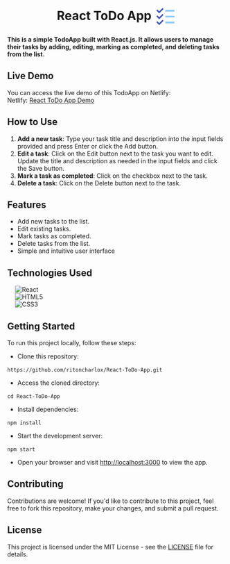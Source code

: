 <br>
<h1 align=center>
<span> React ToDo App </span>
<img align="center" src="./public/favicon-96.png" alt="" width="50" height="50">
</h1>

**This is a simple TodoApp built with React.js. It allows users to manage their tasks by adding, editing, marking as completed, and deleting tasks from the list.**

## Live Demo

You can access the live demo of this TodoApp on Netlify:
<br>
Netlify: [React ToDo App Demo](https://ritoncharlox-react-todo-app.netlify.app/)

## How to Use
1. **Add a new task**: Type your task title and description into the input fields provided and press Enter or click the Add button.
2. **Edit a task**: Click on the Edit button next to the task you want to edit. Update the title and description as needed in the input fields and click the Save button.
3. **Mark a task as completed**: Click on the checkbox next to the task.
4. **Delete a task**: Click on the Delete button next to the task.


## Features

- Add new tasks to the list.
- Edit existing tasks.
- Mark tasks as completed.
- Delete tasks from the list.
- Simple and intuitive user interface

## Technologies Used

&emsp; ![React](https://img.shields.io/badge/react.js-%23563D7C.svg?style=for-the-badge&logo=react&logoColor=white)
<br>
&emsp; ![HTML5](https://img.shields.io/badge/html5-%23E34F26.svg?style=for-the-badge&logo=html5&logoColor=white)
<br>
&emsp; ![CSS3](https://img.shields.io/badge/css3-%231572B6.svg?style=for-the-badge&logo=css3&logoColor=white)

## Getting Started

To run this project locally, follow these steps:

- Clone this repository:
```
https://github.com/ritoncharlox/React-ToDo-App.git
```
- Access the cloned directory:
```
cd React-ToDo-App
```
- Install dependencies:
```
npm install
```
- Start the development server:
```
npm start
```
- Open your browser and visit [http://localhost:3000](http://localhost:3000) to view the app.

## Contributing

Contributions are welcome! If you'd like to contribute to this project, feel free to fork this repository, make your changes, and submit a pull request.

## License

This project is licensed under the MIT License - see the [LICENSE](LICENSE) file for details.
